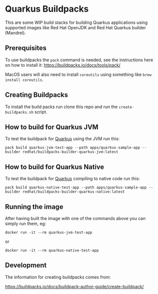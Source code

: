 # Quarkus Buildpacks

This are some WIP build stacks for building Quarkus applications using supported images like Red Hat OpenJDK and Red Hat Quarkus builder (Mandrel).

## Prerequisites

To use buildpacks the `pack` command is needed, see the instructions here on how to install it: https://buildpacks.io/docs/tools/pack/

MacOS users will also need to install `coreutils` using something like `brew install coreutils`.

## Creating Buildpacks

To install the build packs run clone this repo and run the `create-buildpacks.sh` script.

## How to build for Quarkus JVM

To test the buildpack for [Quarkus](https://quarkus.io) using the JVM run this:

```
pack build quarkus-jvm-test-app --path apps/quarkus-sample-app --builder redhat/buildpacks-builder-quarkus-jvm:latest
```

## How to build for Quarkus Native

To test the buildpack for [Quarkus](https://quarkus.io) compiling to native code run this:

```
pack build quarkus-native-test-app --path apps/quarkus-sample-app --builder redhat/buildpacks-builder-quarkus-native:latest
```

## Running the image

After having built the image with one of the commands above you can simply run them, eg:

```
docker run -it --rm quarkus-jvm-test-app
```

or

```
docker run -it --rm quarkus-native-test-app
```

## Development

The information for creating buildpacks comes from:

https://buildpacks.io/docs/buildpack-author-guide/create-buildpack/

